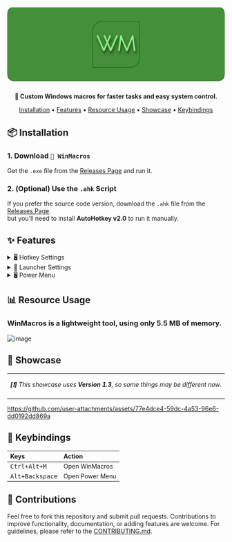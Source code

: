 <h1 align="center">
  <a href="http://winmacros.netlify.app" target="_blank"><img src="https://github.com/fr0st-iwnl/assets/blob/main/thumbnails/WinMacros/WMBanner.png" alt="WinMacros" width="900"></a>
</h1>
<p align="center"><strong>🧩 Custom Windows macros for faster tasks and easy system control.</strong></p>


<p align="center">
<a href="#-installation">Installation</a> •
<a href="#-features">Features</a> •
  <a href="#-resource-usage">Resource Usage</a> •
<a href="#-showcase">Showcase</a> •
<a href="#-keybindings">Keybindings</a>
</p>

## 📦 Installation 

### 1. Download `🧩 WinMacros`
Get the `.exe` file from the [Releases Page](https://github.com/fr0st-iwnl/WinMacros/releases) and run it.

### 2. (Optional) Use the `.ahk` Script
If you prefer the source code version, download the `.ahk` file from the [Releases Page](https://github.com/fr0st-iwnl/WinMacros/releases).
<br>
but you'll need to install **AutoHotkey v2.0** to run it manually.




## ✨ Features

<details>
<summary>🖥️ Hotkey Settings</summary>

### 🧰 Applications
- 📁 **File Explorer**: Open `File Explorer` with a hotkey.
- 💻 **PowerShell**: Open `PowerShell` with a hotkey.
- 🌐 **Default Browser**: Open your default `web browser` with a hotkey.
- 🧑‍💻 **Code Editor**: Open your `code editor` **(VSCode or VSCodium)** with a hotkey.
- 🧮 **Calculator**: Open the built-in `calculator` with a hotkey.
- 🎵 **Spotify**: Open `Spotify` with a hotkey.

### 🛠️ System Tools
- 📉 **Toggle Taskbar**: Toggle the visibility of the `taskbar` with a hotkey.
- 🖼️ **Toggle Desktop Icons**: Toggle the visibility of `desktop icons` with a hotkey.

### 🔊 Sound Controls
- 🔼 **Volume Up**: Increase `system volume` with a hotkey.
- 🔽 **Volume Down**: Decrease `system volume` with a hotkey.
- 🔇 **Toggle Volume Mute**: Mute or unmute the `system volume` with a hotkey.
- 🎙️ **Toggle Microphone**: Mute or unmute the `microphone` with a hotkey.


</details>

<details>
<summary>🚀 Launcher Settings</summary>
<br>

- Lets you run your own `.exe` files like **OBS**, **Steam**, **Discord** or any other app with any keyboard shortcut you choose.

</details>

<details>
<summary>🖥️ Power Menu</summary>

- **Alt + Backspace**: Open the power menu with options to:

  - 🌙 Shutdown
  
  - 🔄 Restart
  
  - 💤 Sleep
  
  - 🔒 Log Off

</details>

## 📊 Resource Usage

### WinMacros is a lightweight tool, using only 5.5 MB of memory.

![image](https://github.com/user-attachments/assets/d48ec307-3702-47bc-bbdd-57cb16ecf305)






## 📸 Showcase

<!--[![WinMacros Preview](https://github.com/user-attachments/assets/5d736b68-5a75-4803-aff2-70f127da456f)](https://winmacros.netlify.app/#showcase)-->

<!---[![WinMacros Preview](https://github.com/user-attachments/assets/a45aaac9-1008-45be-b5ee-04a1aa0ca3a6)](https://winmacros.netlify.app/#showcase)--->

<table>
    <tr>
      <td>
        <p align="left"><b><em>[❗]</b> This showcase uses <b>Version 1.3</b>, so some things may be different now.</em></p>
      </td>
    </tr>
  </table>

https://github.com/user-attachments/assets/77e4dce4-59dc-4a53-96e6-dd0192dd869a




## 🎹 Keybindings

<div align="left">

| Keys | Action |
| :--- | :--- |
| <kbd>Ctrl+Alt+M</kbd> | Open WinMacros |
| <kbd>Alt+Backspace</kbd> | Open Power Menu |

</div>


## 🤝 Contributions 

Feel free to fork this repository and submit pull requests. Contributions to improve functionality, documentation, or adding features are welcome. For guidelines, please refer to the [CONTRIBUTING.md](https://github.com/fr0st-iwnl/WinMacros/blob/master/CONTRIBUTING.md).
